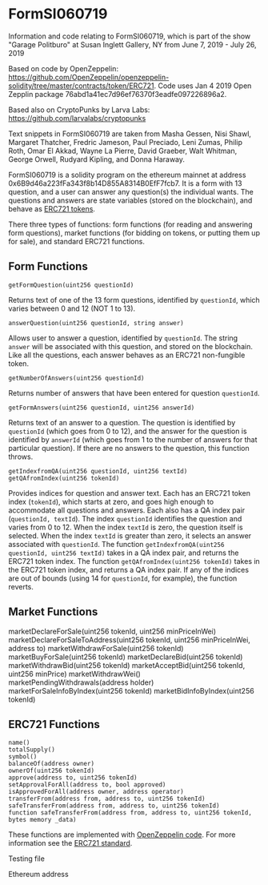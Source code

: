 

# FormSI060719

Information and code relating to FormSI060719, which is part of the show "Garage Politburo" at Susan Inglett Gallery, NY from June 7, 2019 - July 26, 2019

Based on code by OpenZeppelin: https://github.com/OpenZeppelin/openzeppelin-solidity/tree/master/contracts/token/ERC721. Code uses Jan 4 2019 Open Zepplin package 76abd1a41ec7d96ef76370f3eadfe097226896a2.

Based also on CryptoPunks by Larva Labs: https://github.com/larvalabs/cryptopunks

Text snippets in FormSI060719 are taken from Masha Gessen, Nisi Shawl, Margaret Thatcher, Fredric Jameson, Paul Preciado, Leni Zumas, Philip Roth, Omar El Akkad, Wayne La Pierre, David Graeber, Walt Whitman, George Orwell, Rudyard Kipling, and Donna Haraway.


FormSI060719 is a solidity program on the ethereum mainnet at address 0x6B9d46a223fFa343f8b14D855A8314B0EfF7fcb7. It is a form with 13 question, and a user can answer any question(s) the individual wants. The questions and answers are state variables (stored on the blockchain), and behave as [ERC721 tokens](https://github.com/ethereum/EIPs/blob/master/EIPS/eip-721.md). 

There three types of functions: form functions (for reading and answering form questions), market functions (for bidding on tokens, or putting them up for sale), and standard ERC721 functions.

## Form Functions

`getFormQuestion(uint256 questionId)`

Returns text of one of the 13 form questions, identified by `questionId`, which varies between 0 and 12 (NOT 1 to 13).

 `answerQuestion(uint256 questionId, string answer)`

Allows user to answer a question, identified by `questionId`. The string `answer` will be associated with this question, and stored on the blockchain. Like all the questions, each answer behaves as an ERC721 non-fungible token.

`getNumberOfAnswers(uint256 questionId)`

Returns number of answers that have been entered for question `questionId`.

`getFormAnswers(uint256 questionId, uint256 answerId)`

Returns text of an answer to a question. The question is identified by `questionId` (which goes from 0 to 12), and the answer for the question is identified by `answerId` (which goes from 1 to the number of answers for that particular question). If there are no answers to the question, this function throws.

```
getIndexfromQA(uint256 questionId, uint256 textId)
getQAfromIndex(uint256 tokenId)
```
Provides indices for question and answer text. Each has an ERC721 token index (`tokenId`), which starts at zero, and goes high enough to accommodate all questions and answers. Each also has a QA index pair (`questionId, textId`). The index `questionId` identifies the question and varies from 0 to 12. When the index `textId` is zero, the question itself is selected. When the index `textId` is greater than zero, it selects an answer associated with `questionId`. The function `getIndexfromQA(uint256 questionId, uint256 textId)` takes in a QA index pair, and returns the ERC721 token index. The function `getQAfromIndex(uint256 tokenId)` takes in the ERC721 token index, and returns a QA index pair. If any of the indices are out of bounds (using 14 for `questionId`, for example), the function reverts.

## Market Functions

marketDeclareForSale(uint256 tokenId, uint256 minPriceInWei)
marketDeclareForSaleToAddress(uint256 tokenId, uint256 
            minPriceInWei, address to)
marketWithdrawForSale(uint256 tokenId)
marketBuyForSale(uint256 tokenId)
marketDeclareBid(uint256 tokenId)
marketWithdrawBid(uint256 tokenId)
marketAcceptBid(uint256 tokenId, uint256 minPrice)
marketWithdrawWei()
marketPendingWithdrawals(address holder)
marketForSaleInfoByIndex(uint256 tokenId)
marketBidInfoByIndex(uint256 tokenId)


## ERC721 Functions
```
name()
totalSupply()
symbol()
balanceOf(address owner)
ownerOf(uint256 tokenId)
approve(address to, uint256 tokenId)
setApprovalForAll(address to, bool approved)
isApprovedForAll(address owner, address operator)
transferFrom(address from, address to, uint256 tokenId)
safeTransferFrom(address from, address to, uint256 tokenId)
function safeTransferFrom(address from, address to, uint256 tokenId, bytes memory _data)
```
These functions are implemented with [OpenZeppelin code](https://github.com/OpenZeppelin/openzeppelin-solidity/tree/master/contracts/token/ERC721). For more information see the [ERC721 standard](https://github.com/ethereum/EIPs/blob/master/EIPS/eip-721.md).





Testing file

Ethereum address

